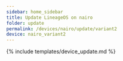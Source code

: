 ```yaml
---
sidebar: home_sidebar
title: Update LineageOS on nairo
folder: update
permalink: /devices/nairo/update/variant2
device: nairo_variant2
---
```

{% include templates/device_update.md %}
